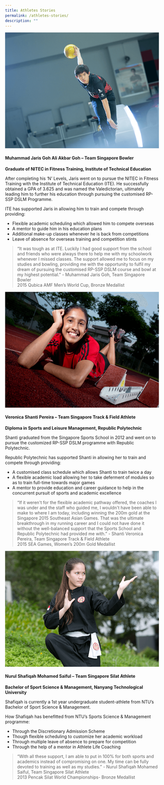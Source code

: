 ```yaml
---
title: Athletes Stories
permalink: /athletes-stories/
description: ""
---
```


![Muhammad Jaris Goh Ali Akbar Goh](/images/What%20We%20Do/Singapore%20Sports%20Institute/Athlete%20Life/SpexEducation/Athletes%20Stories/MuhammadJarisGohfeb14AlvinTohHIRES24678.png)
#### **Muhammad Jaris Goh Ali Akbar Goh – Team Singapore Bowler**

**Graduate of NITEC in Fitness Training, Institute of Technical Education**

After completing his ‘N’ Levels, Jaris went on to pursue the NITEC in Fitness Training with the Institute of Technical Education (ITE). He successfully obtained a GPA of 3.625 and was named the Valedictorian, ultimately leading him to further his education through pursuing the customised RP-SSP DSLM Programme.  
  
ITE has supported Jaris in allowing him to train and compete through providing:  

*   Flexible academic scheduling which allowed him to compete overseas
*   A mentor to guide him in his education plans
*   Additional make-up classes whenever he is back from competitions
*   Leave of absence for overseas training and competition stints

> “It was tough as at ITE. Luckily I had good support from the school and friends who were always there to help me with my schoolwork whenever I missed classes. The support allowed me to focus on my studies and bowling, providing me with the opportunity to fulfil my dream of pursuing the customised RP-SSP DSLM course and bowl at my highest potential.” - Muhammad Jaris Goh, Team Singapore Bowler  
2015 Qubica AMF Men’s World Cup, Bronze Medallist

![VeronicaShantiPereira](/images/What%20We%20Do/Singapore%20Sports%20Institute/Athlete%20Life/SpexEducation/Athletes%20Stories/VeronicaShantiPereira.png)

#### **Veronica Shanti Pereira – Team Singapore Track & Field Athlete**

**Diploma in Sports and Leisure Management, Republic Polytechnic**

Shanti graduated from the Singapore Sports School in 2012 and went on to pursue the customized RP-SSP DSLM programme with Republic Polytechnic.

Republic Polytechnic has supported Shanti in allowing her to train and compete through providing:

*   A customised class schedule which allows Shanti to train twice a day 
*   A flexible academic load allowing her to take deferment of modules so as to train full-time towards major games
*   A mentor to provide education and career guidance to help in the concurrent pursuit of sports and academic excellence

> “If it weren't for the flexible academic pathway offered, the coaches I was under and the staff who guided me, I wouldn't have been able to make to where I am today, including winning the 200m gold at the Singapore 2015 Southeast Asian Games. That was the ultimate breakthrough in my running career and I could not have done it without the well-balanced support that the Sports School and Republic Polytechnic had provided me with.” -  Shanti Veronica Pereira, Team Singapore Track & Field Athlete  
2015 SEA Games, Women’s 200m Gold Medallist

![NurulShafiqahMOHAMEDSAIFUL](/images/What%20We%20Do/Singapore%20Sports%20Institute/Athlete%20Life/SpexEducation/Athletes%20Stories/NurulShafiqahMOHAMEDSAIFUL27Sep13ByVincentNghaiHiRes003.png)

#### **Nurul Shafiqah Mohamed Saiful – Team Singapore Silat Athlete**

**Bachelor of Sport Science & Management, Nanyang Technological University**

Shafiqah is currently a 1st year undergraduate student-athlete from NTU’s Bachelor of Sport Science & Management.  
  
How Shafiqah has benefitted from NTU’s Sports Science & Management programme:  

*   Through the Discretionary Admission Scheme
*   Though flexible scheduling to customize her academic workload
*   Through multiple leave of absence to prepare for competition
*   Through the help of a mentor in Athlete Life Coaching

>“With all these support, I am able to put in 100% for both sports and academics instead of compromising on one. My time can be fully devoted to training as well as my studies.” - Nurul Shafiqah Mohamed Saiful, Team Singapore Silat Athlete  
2013 Pencak Silat World Championships- Bronze Medallist